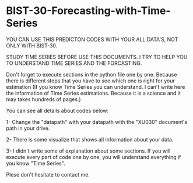 # BIST-30-Forecasting-with-Time-Series


YOU CAN USE THIS PREDICTON CODES WITH YOUR ALL DATA'S, NOT ONLY WITH BIST-30.

STUDY TIME SERIES BEFORE USE THIS DOCUMENTS. I TRY TO HELP YOU TO UNDERSTAND TIME SERIES AND THE FORCASTING.


Don't forget to execute sections in the python file one by one. Because there is different steps that you have to see which one is right for your estimation (If you know Time Series you can understand. I can't write here the information of Time Series estimations. Because it is a science and it may takes hundreds of pages.)

You can see all details about codes below:

1- Change the "datapath" with your datapath with the "XU030" document's path in your drive.

2- There is some visualize that shows all information about your data.

3- I didn't write some of explanation about some sections. If you will execute every part of code one by one, you will understand everything if you know "Time Series".


Plese don't hesitate to contact me.
